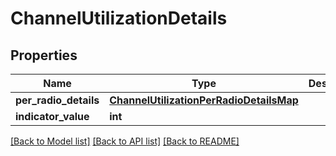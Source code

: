 # ChannelUtilizationDetails

## Properties
Name | Type | Description | Notes
------------ | ------------- | ------------- | -------------
**per_radio_details** | [**ChannelUtilizationPerRadioDetailsMap**](ChannelUtilizationPerRadioDetailsMap.md) |  | [optional] 
**indicator_value** | **int** |  | [optional] 

[[Back to Model list]](../README.md#documentation-for-models) [[Back to API list]](../README.md#documentation-for-api-endpoints) [[Back to README]](../README.md)

